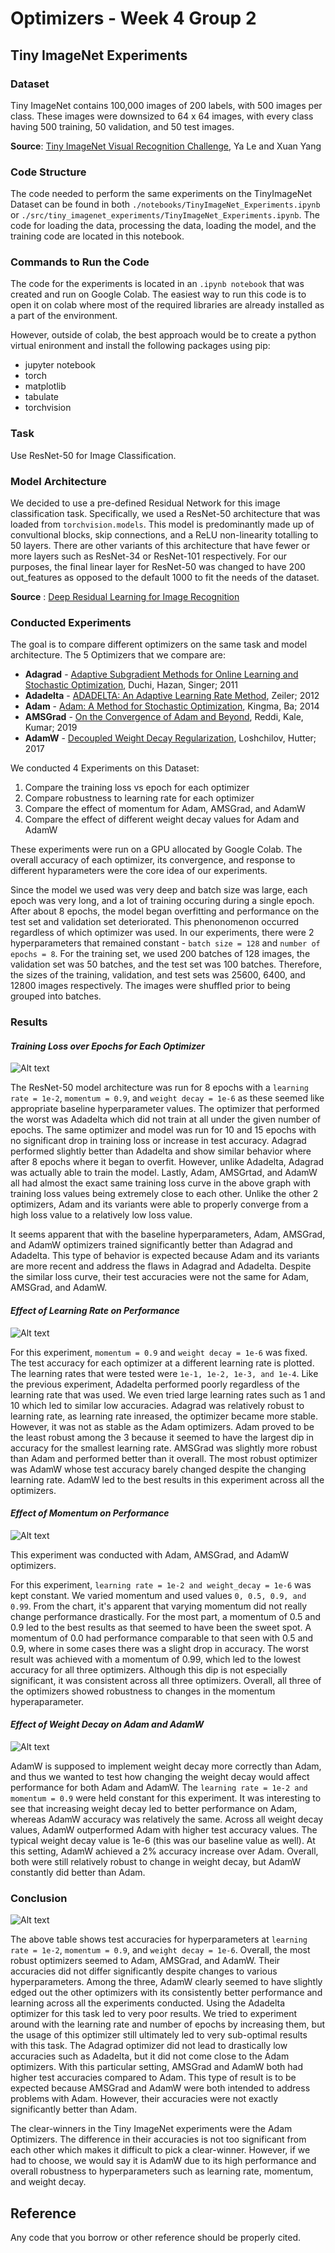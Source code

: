 # Optimizers - Week 4 Group 2

## Tiny ImageNet Experiments

### **Dataset**

Tiny ImageNet contains 100,000 images of 200 labels, with 500 images per class. These images were downsized to 64 x 64 images, with every class having 500 training, 50 validation, and 50 test images.

**Source**: [Tiny ImageNet Visual Recognition Challenge](http://cs231n.stanford.edu/reports/2015/pdfs/yle_project.pdf), Ya Le and Xuan Yang

### **Code Structure**

The code needed to perform the same experiments on the TinyImageNet Dataset can be found in both ``./notebooks/TinyImageNet_Experiments.ipynb`` or 
``./src/tiny_imagenet_experiments/TinyImageNet_Experiments.ipynb``. The code for loading the data, processing the data, loading the model, and the training code are located in this notebook.

### **Commands to Run the Code**

The code for the experiments is located in an ``.ipynb notebook`` that was created and run on Google Colab. The easiest way to run this code is to open it on colab where most of the required libraries are already installed as a part of the environment. 

However, outside of colab, the best approach would be to create a python virtual enironment and install the following packages using pip:

* jupyter notebook
* torch
* matplotlib
* tabulate
* torchvision

### **Task**

Use ResNet-50 for Image Classification. 

### **Model Architecture**

We decided to use a pre-defined Residual Network for this image classification task. Specifically, we used a ResNet-50 architecture that was loaded from ``torchvision.models``. This model is predominantly made up of convultional blocks, skip connections, and a ReLU non-linearity totalling to 50 layers. There are other variants of this architecture that have fewer or more layers such as ResNet-34 or ResNet-101 respectively. For our purposes, the final linear layer for ResNet-50 was changed to have 200 out_features as opposed to the default 1000 to fit the needs of the dataset. 

**Source** : [Deep Residual Learning for Image Recognition](https://arxiv.org/pdf/1512.03385.pdf)

### **Conducted Experiments**

The goal is to compare different optimizers on the same task and model architecture. The 5 Optimizers that we compare are:
* **Adagrad** - [Adaptive Subgradient Methods for Online Learning and Stochastic Optimization](https://jmlr.org/papers/v12/duchi11a.html), Duchi, Hazan, Singer; 2011
* **Adadelta** - [ADADELTA: An Adaptive Learning Rate Method](https://arxiv.org/abs/1212.5701), Zeiler; 2012
* **Adam** - [Adam: A Method for Stochastic Optimization](https://arxiv.org/abs/1412.6980), Kingma, Ba; 2014
* **AMSGrad** - [On the Convergence of Adam and Beyond](https://arxiv.org/abs/1904.09237), Reddi, Kale, Kumar; 2019
* **AdamW** - [Decoupled Weight Decay Regularization](https://arxiv.org/abs/1711.05101), Loshchilov, Hutter; 2017

We conducted 4 Experiments on this Dataset:
1. Compare the training loss vs epoch for each optimizer
1. Compare robustness to learning rate for each optimizer
1. Compare the effect of momentum for Adam, AMSGrad, and AdamW
1. Compare the effect of different weight decay values for Adam and AdamW

These experiments were run on a GPU allocated by Google Colab. The overall accuracy of each optimizer, its convergence, and response to different hyparameters were the core idea of our experiments.

Since the model we used was very deep and batch size was large, each epoch was very long, and a lot of training occuring during a single epoch. After about 8 epochs, the model began overfitting and performance on the test set and validation set deteriorated. This phenonomenon occurred regardless of which optimizer was used. In our experiments, there were 2 hyperparameters that remained constant - ```batch size = 128``` and ```number of epochs = 8```. For the training set, we used 200 batches of 128 images, the validation set was 50 batches, and the test set was 100 batches. Therefore, the sizes of the training, validation, and test sets was 25600, 6400, and 12800 images respectively. The images were shuffled prior to being grouped into batches.

### **Results**

#### *Training Loss over Epochs for Each Optimizer*

![Alt text](./Resources/LossVsStepSize.png?raw=true "Title")

The ResNet-50 model architecture was run for 8 epochs with a ``learning rate = 1e-2``, ``momentum = 0.9``, and ``weight decay = 1e-6`` as these seemed like appropriate baseline hyperparameter values. The optimizer that performed the worst was Adadelta which did not train at all under the given number of epochs. The same optimizer and model was run for 10 and 15 epochs with no significant drop in training loss or increase in test accuracy. Adagrad performed slightly better than Adadelta and show similar behavior where after 8 epochs where it began to overfit. However, unlike Adadelta, Adagrad was actually able to train the model. Lastly, Adam, AMSGrtad, and AdamW all had almost the exact same training loss curve in the above graph with training loss values being extremely close to each other. Unlike the other 2 optimizers, Adam and its variants were able to properly converge from a high loss value to a relatively low loss value.

It seems apparent that with the baseline hyperparameters, Adam, AMSGrad, and AdamW optimizers trained significantly better than Adagrad and Adadelta. This type of behavior is expected because Adam and its variants are more recent and address the flaws in Adagrad and Adadelta. Despite the similar loss curve, their test accuracies were not the same for Adam, AMSGrad, and AdamW.

#### *Effect of Learning Rate on Performance*
![Alt text](./Resources/LearningRateLinePlots.png?raw=true "Title")

For this experiment, ``momentum = 0.9`` and ``weight decay = 1e-6`` was fixed. The test accuracy for each optimizer at a different learning rate is plotted. The learning rates that were tested were ```1e-1, 1e-2, 1e-3, and 1e-4```. Like the previous experiment, Adadelta performed poorly regardless of the learning rate that was used. We even tried large learning rates such as 1 and 10 which led to similar low accuracies. Adagrad was relatively robust to learning rate, as learning rate inreased, the optimizer became more stable. However, it was not as stable as the Adam optimizers. Adam proved to be the least robust among the 3 because it seemed to have the largest dip in accuracy for the smallest learning rate. AMSGrad was slightly more robust than Adam and performed better than it overall. The most robust optimizer was AdamW whose test accuracy barely changed despite the changing learning rate. AdamW led to the best results in this experiment across all the optimizers. 

#### *Effect of Momentum on Performance*

![Alt text](./Resources/MomentumAccuraciesBarChart.png?raw=true "Title")

This experiment was conducted with Adam, AMSGrad, and AdamW optimizers.

For this experiment, ```learning rate = 1e-2 and weight_decay = 1e-6``` was kept constant. We varied momentum and used values ``0, 0.5, 0.9, and 0.99``. From the chart, it's apparent that varying momentum did not really change performance drastically. For the most part, a momentum of 0.5 and 0.9 led to the best results as that seemed to have been the sweet spot. A momentum of 0.0 had performance comparable to that seen with 0.5 and 0.9, where in some cases there was a slight drop in accuracy. The worst result was achieved with a momentum of 0.99, which led to the lowest accuracy for all three optimizers. Although this dip is not especially significant, it was consistent across all three optimizers. Overall, all three of the optimizers showed robustness to changes in the momentum hyperaparameter.

#### *Effect of Weight Decay on Adam and AdamW*

![Alt text](./Resources/WeightDecayTable.png?raw=true "Title")

AdamW is supposed to implement weight decay more correctly than Adam, and thus we wanted to test how changing the weight decay would affect performance for both Adam and AdamW. The ```learning rate = 1e-2 and momentum = 0.9``` were held constant for this experiment. It was interesting to see that increasing weight decay led to better performance on Adam, whereas AdamW accuracy was relatively the same. Across all weight decay values, AdamW outperformed Adam with higher test accuracy values. The typical weight decay value is 1e-6 (this was our baseline value as well). At this setting, AdamW achieved a 2% accuracy increase over Adam. Overall, both were still relatively robust to change in weight decay, but AdamW constantly did better than Adam. 

### **Conclusion**

![Alt text](./Resources/FinalAccuraciesTest.png?raw=true "Test Accuracy using Each Optimizer")

The above table shows test accuracies for hyperparameters at ``learning rate = 1e-2``, ``momentum = 0.9``, and ``weight decay = 1e-6``. Overall, the most robust optimizers seemed to Adam, AMSGrad, and AdamW. Their accuracies did not differ significantly despite changes to various hyperparameters. Among the three, AdamW clearly seemed to have slightly edged out the other optimizers with its consistently better performance and learning across all the experiments conducted. Using the Adadelta optimizer for this task led to very poor results. We tried to experiment around with the learning rate and number of epochs by increasing them, but the usage of this optimizer still ultimately led to very sub-optimal results with this task. The Adagrad optimizer did not lead to drastically low accuracies such as Adadelta, but it did not come close to the Adam optimizers. With this particular setting, AMSGrad and AdamW both had higher test accuracies compared to Adam. This type of result is to be expected because AMSGrad and AdamW were both intended to address problems with Adam. However, their accuracies were not exactly significantly better than Adam.

The clear-winners in the Tiny ImageNet experiments were the Adam Optimizers. The difference in their accuracies is not too significant from each other which makes it difficult to pick a clear-winner. However, if we had to choose, we would say it is AdamW due to its high performance and overall robustness to hyperparameters such as learning rate, momentum, and weight decay.

## Reference

Any code that you borrow or other reference should be properly cited.
